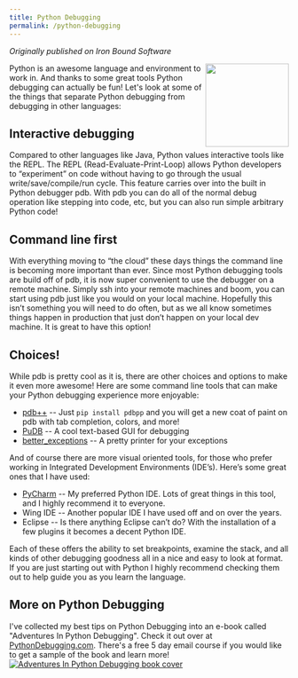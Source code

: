 ```yaml
---
title: Python Debugging
permalink: /python-debugging
---
```


*Originally published on Iron Bound Software*

<a href="https://pythondebugging.com"><img src="https://ironboundsoftware.com/blog/wp-content/uploads/2017/09/bug-34375_640-420x327.png" height="150" width="150" align="right"></a>
Python is an awesome language and environment to work in. And thanks to some great tools Python debugging can actually be fun! Let's look at some of the things that separate Python debugging from debugging in other languages:

## Interactive debugging

Compared to other languages like Java, Python values interactive tools like the REPL. The REPL (Read-Evaluate-Print-Loop) allows Python developers to “experiment” on code without having to go through the usual write/save/compile/run cycle. This feature carries over into the built in Python debugger pdb. With pdb you can do all of the normal debug operation like stepping into code, etc, but you can also run simple arbitrary Python code!

## Command line first

With everything moving to “the cloud” these days things the command line is becoming more important than ever. Since most Python debugging tools are build off of pdb, it is now super convenient to use the debugger on a remote machine. Simply ssh into your remote machines and boom, you can start using pdb just like you would on your local machine. Hopefully this isn’t something you will need to do often, but as we all know sometimes things happen in production that just don’t happen on your local dev machine. It is great to have this option!

## Choices!

While pdb is pretty cool as it is, there are other choices and options to make it even more awesome! Here are some command line tools that can make your Python debugging experience more enjoyable:

*   <span style="font-weight: 400;">[pdb++](https://pypi.python.org/pypi/pdbpp/) -- Just `pip install pdbpp` and you will get a new coat of paint on pdb with tab completion, colors, and more!</span>
*   [PuDB](https://pypi.python.org/pypi/pudb) -- A cool text-based GUI for debugging
*   [better_exceptions](https://github.com/qix-/better-exceptions) -- A pretty printer for your exceptions

And of course there are more visual oriented tools, for those who prefer working in Integrated Development Environments (IDE’s). Here’s some great ones that I have used:

*   <span style="font-weight: 400;">[PyCharm](https://www.jetbrains.com/pycharm/) -- My preferred Python IDE. Lots of great things in this tool, and I highly recommend it to everyone.</span>
*   <span style="font-weight: 400;">Wing IDE -- Another popular IDE I have used off and on over the years.</span>
*   <span style="font-weight: 400;">Eclipse -- Is there anything Eclipse can’t do? With the installation of a few plugins it becomes a decent Python IDE.</span>

Each of these offers the ability to set breakpoints, examine the stack, and all kinds of other debugging goodness all in a nice and easy to look at format. If you are just starting out with Python I highly recommend checking them out to help guide you as you learn the language.

## More on Python Debugging

I've collected my best tips on Python Debugging into an e-book called "Adventures In Python Debugging". Check it out over at [PythonDebugging.com](https://pythondebugging.com). There's a free 5 day email course if you would like to get a sample of the book and learn more! <a href="https://pythondebugging.com"><img alt="Adventures In Python Debugging book cover" src="https://ironboundsoftware.com/blog/wp-content/uploads/2017/09/Cover-1b-420x339.png" align="center"></a>

